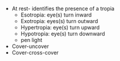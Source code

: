 - At rest- identifies the presence of a tropia
	- Esotropia: eye(s) turn inward
	- Exotropia: eyes(s) turn outward
	- Hypertropia: eye(s) turn upward
	- Hypotropia: eye(s) turn downward
	- pen light
- Cover-uncover
- Cover-cross-cover